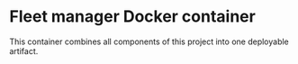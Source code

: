 # Fleet manager Docker container

This container combines all components of this project into one deployable
artifact.
